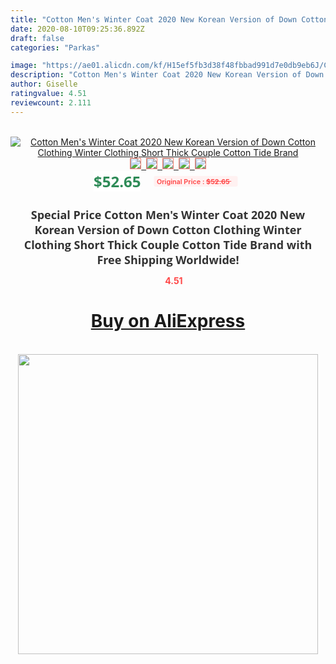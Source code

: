 ```yaml
---
title: "Cotton Men's Winter Coat 2020 New Korean Version of Down Cotton Clothing Winter Clothing Short Thick Couple Cotton Tide Brand"
date: 2020-08-10T09:25:36.892Z
draft: false
categories: "Parkas"

image: "https://ae01.alicdn.com/kf/H15ef5fb3d38f48fbbad991d7e0db9eb6J/Cotton-Men-s-Winter-Coat-2020-New-Korean-Version-of-Down-Cotton-Clothing-Winter-Clothing-Short.jpg"
description: "Cotton Men's Winter Coat 2020 New Korean Version of Down Cotton Clothing Winter Clothing Short Thick Couple Cotton Tide Brand"
author: Giselle
ratingvalue: 4.51
reviewcount: 2.111
---
```

<br>
<div style="text-align: center;">
<a href="https://s.click.aliexpress.com/e/_A7A0vX" target="_blank" rel="nofollow noopener noreferrer"><img alt="Cotton Men's Winter Coat 2020 New Korean Version of Down Cotton Clothing Winter Clothing Short Thick Couple Cotton Tide Brand" class="magnifier-image" src="https://ae01.alicdn.com/kf/H15ef5fb3d38f48fbbad991d7e0db9eb6J/Cotton-Men-s-Winter-Coat-2020-New-Korean-Version-of-Down-Cotton-Clothing-Winter-Clothing-Short.jpg_640x640.jpg">
<br>
<img style="border:1px solid salmon" src="https://ae01.alicdn.com/kf/H15ef5fb3d38f48fbbad991d7e0db9eb6J/Cotton-Men-s-Winter-Coat-2020-New-Korean-Version-of-Down-Cotton-Clothing-Winter-Clothing-Short.jpg_120x120.jpg">&nbsp;&nbsp;<img style="border:1px solid salmon" src="https://ae01.alicdn.com/kf/H347e30665c62432494f748d91b0cb1c6G/Cotton-Men-s-Winter-Coat-2020-New-Korean-Version-of-Down-Cotton-Clothing-Winter-Clothing-Short.jpg_120x120.jpg">&nbsp;&nbsp;<img style="border:1px solid salmon" src="https://ae01.alicdn.com/kf/H94d6f175346b4d55bdb274dba14d4711d/Cotton-Men-s-Winter-Coat-2020-New-Korean-Version-of-Down-Cotton-Clothing-Winter-Clothing-Short.jpg_120x120.jpg">&nbsp;&nbsp;<img style="border:1px solid salmon" src="https://ae01.alicdn.com/kf/Ha894b8dfe76146aebb9f0bbfb00138a9A/Cotton-Men-s-Winter-Coat-2020-New-Korean-Version-of-Down-Cotton-Clothing-Winter-Clothing-Short.jpg_120x120.jpg">&nbsp;&nbsp;<img style="border:1px solid salmon" src="https://ae01.alicdn.com/kf/Hd7bfe2b122ea495fa8b021f049950f223/Cotton-Men-s-Winter-Coat-2020-New-Korean-Version-of-Down-Cotton-Clothing-Winter-Clothing-Short.jpg_120x120.jpg"></a></div><br0>
<div style="text-align: center;"><span style="background-color: white; border: 0px; box-sizing: border-box; color: seagreen; display: inline-block; font-family: &quot;open sans&quot; , &quot;arial&quot; , &quot;helvetica&quot; , sans-serif , &quot;heiti&quot;; font-size: 24px; font-stretch: inherit; font-weight: 700; line-height: inherit; margin: 0px 10px 0px 0px; padding: 0px; vertical-align: middle;">$52.65 </span>
<span style="background: rgb(255 , 241 , 241); border-radius: 3px; border: 0px; box-sizing: border-box; color: #ff4747; display: inline-block; font-family: inherit; font-size: 12px; font-stretch: inherit; font-style: inherit; font-variant: inherit; font-weight: 600; line-height: inherit; margin: 0px; padding: 2px 5px; transform: scale(0.9); vertical-align: middle;">Original Price : <b style="text-decoration: line-through;">$52.65 </b> &nbsp;&nbsp;</span></div>
<h1 style="color: #333333; display: inline-block; font-family: &quot;open sans&quot; , &quot;arial&quot; , &quot;helvetica&quot; , sans-serif , &quot;heiti&quot;; font-size: 18px; font-stretch: inherit; font-weight: 700; text-align: center;">Special Price Cotton Men's Winter Coat 2020 New Korean Version of Down Cotton Clothing Winter Clothing Short Thick Couple Cotton Tide Brand with Free Shipping Worldwide!</h1>
<div style="color: #ff4747; text-align: center;">
<img src="https://4.bp.blogspot.com/-M0ZcTcb-5uY/XleCXlxnR4I/AAAAAAAAAEc/OrjgMkXV1oMQFaCRZj5HQwOCBcu3w1FegCPcBGAYYCw/s1600/star.png" style="height: 15px;">&nbsp;<b>4.51</b></div>
<div class="button_cont" align="center"><a class="buynow_a" href="https://s.click.aliexpress.com/e/_A7A0vX" target="_blank" rel="nofollow noopener noreferrer"><H1>Buy on AliExpress</H1></a></div><br>
<div class="separator" style="clear: both; text-align: center;">
<img src="https://lh3.googleusercontent.com/-pTy5HemUv9M/XlePHvY0dAI/AAAAAAAAAE4/0nX5iRUoIWY8eMW9Dpxeirr157OZliDIgCLcBGAsYHQ/s1600/badge.gif" width="480">
</div>
